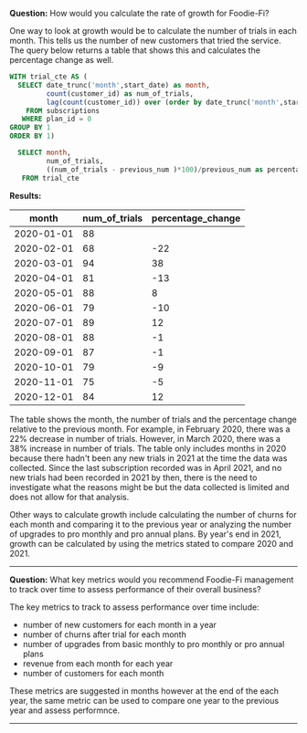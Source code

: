 **Question:** How would you calculate the rate of growth for Foodie-Fi?

One way to look at growth would be to calculate the number of trials in each month. This tells us the number of new customers that tried the service.
The query below returns a table that shows this and calculates the percentage change as well.

```sql
WITH trial_cte AS (
  SELECT date_trunc('month',start_date) as month,
         count(customer_id) as num_of_trials,
         lag(count(customer_id)) over (order by date_trunc('month',start_date)) as previous_num
    FROM subscriptions
   WHERE plan_id = 0
GROUP BY 1
ORDER BY 1)

  SELECT month,
         num_of_trials,
         ((num_of_trials - previous_num )*100)/previous_num as percentage_change
   FROM trial_cte
```

**Results:**

| month                    | num_of_trials | percentage_change |
| ------------------------ | ------------- | ----------------- |
| 2020-01-01   | 88            |                   |
| 2020-02-01   | 68            | -22               |
| 2020-03-01   | 94            | 38                |
| 2020-04-01   | 81            | -13               |
| 2020-05-01   | 88            | 8                 |
| 2020-06-01   | 79            | -10               |
| 2020-07-01   | 89            | 12                |
| 2020-08-01   | 88            | -1                |
| 2020-09-01   | 87            | -1                |
| 2020-10-01   | 79            | -9                |
| 2020-11-01   | 75            | -5                |
| 2020-12-01   | 84            | 12                |

The table shows the month, the number of trials and the percentage change relative to the previous month. For example, in February 2020, there was a 22% decrease 
in number of trials. However, in March 2020, there was a 38% increase in number of trials.
The table only includes months in 2020 because there hadn't been any new trials in 2021 at the time the data was collected. Since the last subscription recorded was 
in April 2021, and no new trials had been recorded in 2021 by then, there is the need to investigate what the reasons might be but the data collected is limited and 
does not allow for that analysis.

Other ways to calculate growth include calculating the number of churns for each month and comparing it to the previous year or analyzing the number of upgrades to 
pro monthly and pro annual plans. By year's end in 2021, growth can be calculated by using the metrics stated to compare 2020 and 2021.

----------------------------------------------------

**Question:** What key metrics would you recommend Foodie-Fi management to track over time to assess performance of their overall business?

The key metrics to track to assess performance over time include:
* number of new customers for each month in a year
* number of churns after trial for each month
* number of upgrades from basic monthly to pro monthly or pro annual plans
* revenue from each month for each year
* number of customers for each month

These metrics are suggested in months however at the end of the each year, the same metric can be used to compare one year to the previous year and assess performnce.

---------------------------------------------------------



